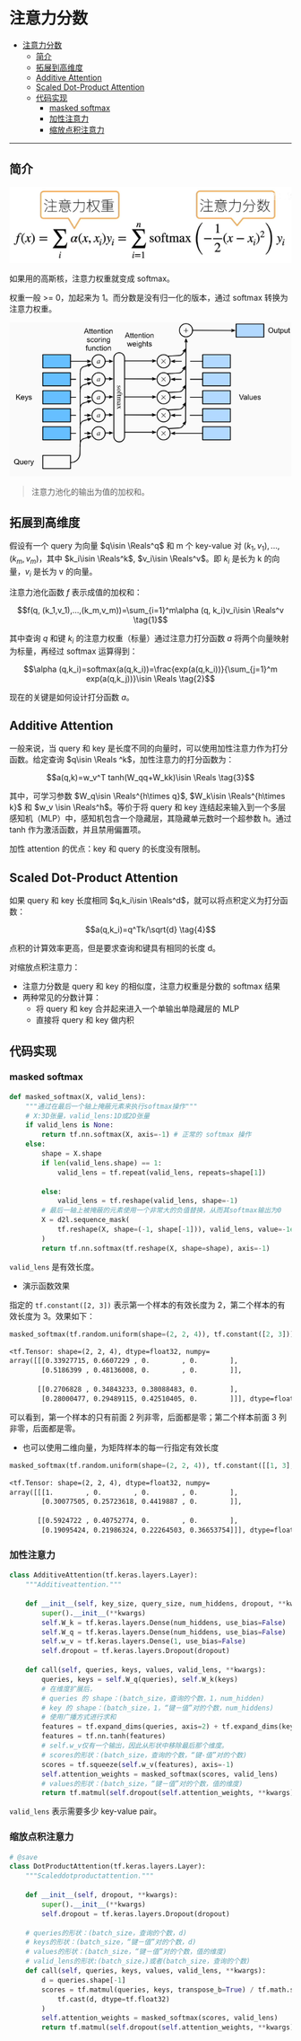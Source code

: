 # 注意力分数

- [注意力分数](#注意力分数)
  - [简介](#简介)
  - [拓展到高维度](#拓展到高维度)
  - [Additive Attention](#additive-attention)
  - [Scaled Dot-Product Attention](#scaled-dot-product-attention)
  - [代码实现](#代码实现)
    - [masked softmax](#masked-softmax)
    - [加性注意力](#加性注意力)
    - [缩放点积注意力](#缩放点积注意力)

***

## 简介

![](images/2022-08-05-14-27-26.png)

如果用的高斯核，注意力权重就变成 softmax。

权重一般 >= 0，加起来为 1。而分数是没有归一化的版本，通过 softmax 转换为注意力权重。

![](images/2022-08-05-14-28-31.png)

> 注意力池化的输出为值的加权和。

## 拓展到高维度

假设有一个 query 为向量 $q\isin \Reals^q$ 和 m 个 key-value 对 $(k_1, v_1),...,(k_m,v_m)$，其中 $k_i\isin \Reals^k$, $v_i\isin \Reals^v$。即 $k_i$ 是长为 k 的向量，$v_i$ 是长为 v 的向量。

注意力池化函数 $f$ 表示成值的加权和：

$$f(q, (k_1,v_1),...,(k_m,v_m))=\sum_{i=1}^m\alpha (q, k_i)v_i\isin \Reals^v \tag{1}$$

其中查询 $q$ 和键 $k_i$ 的注意力权重（标量）通过注意力打分函数 $a$ 将两个向量映射为标量，再经过 softmax 运算得到：

$$\alpha (q,k_i)=softmax(a(q,k_i))=\frac{exp(a(q,k_i))}{\sum_{j=1}^m exp(a(q,k_j))}\isin \Reals \tag{2}$$

现在的关键是如何设计打分函数 $a$。

## Additive Attention

一般来说，当 query 和 key 是长度不同的向量时，可以使用加性注意力作为打分函数。给定查询 $q\isin \Reals ^k$，加性注意力的打分函数为：

$$a(q,k)=w_v^T tanh(W_qq+W_kk)\isin \Reals \tag{3}$$

其中，可学习参数 $W_q\isin \Reals^{h\times q}$, $W_k\isin \Reals^{h\times k}$ 和 $w_v \isin \Reals^h$。等价于将 query 和 key 连结起来输入到一个多层感知机（MLP）中，感知机包含一个隐藏层，其隐藏单元数时一个超参数 h。通过 tanh 作为激活函数，并且禁用偏置项。

加性 attention 的优点：key 和 query 的长度没有限制。

## Scaled Dot-Product Attention

如果 query 和 key 长度相同 $q,k_i\isin \Reals^d$，就可以将点积定义为打分函数：

$$a(q,k_i)=q^Tk/\sqrt{d} \tag{4}$$

点积的计算效率更高，但是要求查询和键具有相同的长度 d。

对缩放点积注意力：

- 注意力分数是 query 和 key 的相似度，注意力权重是分数的 softmax 结果
- 两种常见的分数计算：
  - 将 query 和 key 合并起来进入一个单输出单隐藏层的 MLP
  - 直接将 query 和 key 做内积

## 代码实现

### masked softmax

```python
def masked_softmax(X, valid_lens):
    """通过在最后一个轴上掩蔽元素来执行softmax操作"""
    # X:3D张量，valid_lens:1D或2D张量
    if valid_lens is None:
        return tf.nn.softmax(X, axis=-1) # 正常的 softmax 操作
    else:
        shape = X.shape
        if len(valid_lens.shape) == 1:
            valid_lens = tf.repeat(valid_lens, repeats=shape[1])

        else:
            valid_lens = tf.reshape(valid_lens, shape=-1)
        # 最后一轴上被掩蔽的元素使用一个非常大的负值替换，从而其softmax输出为0
        X = d2l.sequence_mask(
            tf.reshape(X, shape=(-1, shape[-1])), valid_lens, value=-1e6
        )
        return tf.nn.softmax(tf.reshape(X, shape=shape), axis=-1)
```

`valid_lens` 是有效长度。

- 演示函数效果

指定的 `tf.constant([2, 3])` 表示第一个样本的有效长度为 2，第二个样本的有效长度为 3。效果如下：

```python
masked_softmax(tf.random.uniform(shape=(2, 2, 4)), tf.constant([2, 3]))
```

```txt
<tf.Tensor: shape=(2, 2, 4), dtype=float32, numpy=
array([[[0.33927715, 0.6607229 , 0.        , 0.        ],
        [0.5186399 , 0.48136008, 0.        , 0.        ]],

       [[0.2706828 , 0.34843233, 0.38088483, 0.        ],
        [0.28000477, 0.29489115, 0.42510405, 0.        ]]], dtype=float32)>
```

可以看到，第一个样本的只有前面 2 列非零，后面都是零；第二个样本前面 3 列非零，后面都是零。

- 也可以使用二维向量，为矩阵样本的每一行指定有效长度

```python
masked_softmax(tf.random.uniform(shape=(2, 2, 4)), tf.constant([[1, 3], [2, 4]]))
```

```txt
<tf.Tensor: shape=(2, 2, 4), dtype=float32, numpy=
array([[[1.        , 0.        , 0.        , 0.        ],
        [0.30077505, 0.25723618, 0.4419887 , 0.        ]],

       [[0.5924722 , 0.40752774, 0.        , 0.        ],
        [0.19095424, 0.21986324, 0.22264503, 0.36653754]]], dtype=float32)>
```

### 加性注意力

```python
class AdditiveAttention(tf.keras.layers.Layer):
    """Additiveattention."""

    def __init__(self, key_size, query_size, num_hiddens, dropout, **kwargs):
        super().__init__(**kwargs)
        self.W_k = tf.keras.layers.Dense(num_hiddens, use_bias=False)
        self.W_q = tf.keras.layers.Dense(num_hiddens, use_bias=False)
        self.w_v = tf.keras.layers.Dense(1, use_bias=False)
        self.dropout = tf.keras.layers.Dropout(dropout)

    def call(self, queries, keys, values, valid_lens, **kwargs):
        queries, keys = self.W_q(queries), self.W_k(keys)
        # 在维度扩展后，
        # queries 的 shape：(batch_size，查询的个数，1，num_hidden)
        # key 的 shape：(batch_size，1，“键－值”对的个数，num_hiddens)
        # 使用广播方式进行求和
        features = tf.expand_dims(queries, axis=2) + tf.expand_dims(keys, axis=1)
        features = tf.nn.tanh(features)
        # self.w_v仅有一个输出，因此从形状中移除最后那个维度。
        # scores的形状：(batch_size，查询的个数，“键-值”对的个数)
        scores = tf.squeeze(self.w_v(features), axis=-1)
        self.attention_weights = masked_softmax(scores, valid_lens)
        # values的形状：(batch_size，“键－值”对的个数，值的维度)
        return tf.matmul(self.dropout(self.attention_weights, **kwargs), values)
```

`valid_lens` 表示需要多少 key-value pair。

### 缩放点积注意力

```python
# @save
class DotProductAttention(tf.keras.layers.Layer):
    """Scaleddotproductattention."""

    def __init__(self, dropout, **kwargs):
        super().__init__(**kwargs)
        self.dropout = tf.keras.layers.Dropout(dropout)

    # queries的形状：(batch_size，查询的个数，d)
    # keys的形状：(batch_size，“键－值”对的个数，d)
    # values的形状：(batch_size，“键－值”对的个数，值的维度)
    # valid_lens的形状:(batch_size，)或者(batch_size，查询的个数)
    def call(self, queries, keys, values, valid_lens, **kwargs):
        d = queries.shape[-1]
        scores = tf.matmul(queries, keys, transpose_b=True) / tf.math.sqrt(
            tf.cast(d, dtype=tf.float32)
        )
        self.attention_weights = masked_softmax(scores, valid_lens)
        return tf.matmul(self.dropout(self.attention_weights, **kwargs), values)
```


